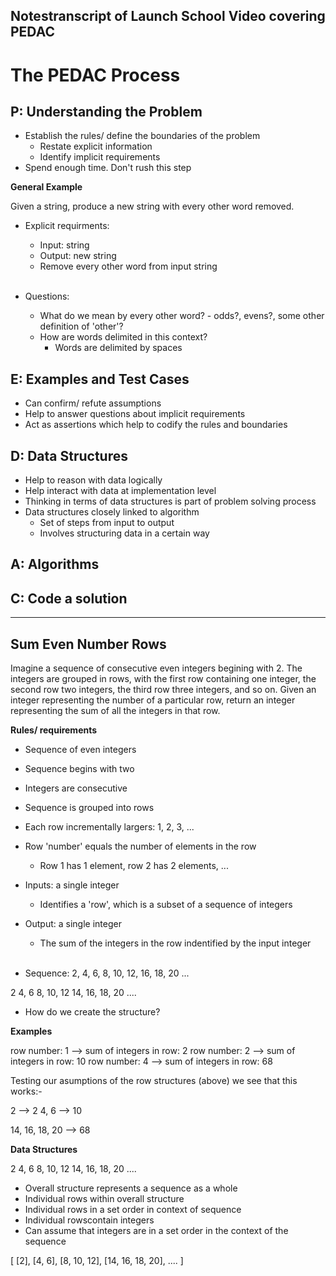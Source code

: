 ## Notestranscript of Launch School Video covering PEDAC

# The PEDAC Process

##  P: Understanding the Problem

- Establish the rules/ define the boundaries of the problem
  - Restate explicit information
  - Identify implicit requirements
- Spend enough time.  Don't rush this step

**General Example**

Given a string, produce a new string with every other word removed.

- Explicit requirments:
  - Input: string
  - Output: new string
  - Remove every other word from input string <br><br>

- Questions:
  - What do we mean by every other word? - odds?, evens?, some other
    definition of  'other'?
  - How are words delimited in this context?
    - Words are delimited by spaces

##  E:  Examples and Test Cases

- Can confirm/ refute assumptions
- Help to answer questions about implicit requirements
- Act as assertions which help to codify the rules and boundaries

##  D:  Data Structures

- Help to reason with data logically
- Help interact with data at implementation level
- Thinking in terms of data structures is part of problem solving    process
- Data structures closely linked to algorithm
  - Set of steps from input to output
  - Involves structuring data in a certain way



##  A:  Algorithms
##  C:  Code a solution

-----------------------

##  Sum Even Number Rows

Imagine a sequence of consecutive even integers begining with 2.  The integers are grouped in rows, with the first row containing one integer, the second row two integers, the third row three integers, and so on.  Given an integer representing the number of a particular row, return an integer representing the sum of all the integers in that row.

**Rules/ requirements**
- Sequence of even integers
- Sequence begins with two
- Integers are consecutive
- Sequence is grouped into rows
- Each row incrementally largers: 1, 2, 3, ...
- Row 'number' equals the number of elements in the row
  - Row 1 has 1 element, row 2 has 2 elements, ...
- Inputs: a single integer
  - Identifies a 'row', which is a subset of a sequence of integers
- Output: a single integer
  - The sum of the integers in the row indentified by the input integer<br><br>

 -  Sequence:
 2, 4, 6, 8, 10, 12, 16, 18, 20 ...

 2
 4, 6
 8, 10, 12
 14, 16, 18, 20
 ....

- How do we create the structure?

**Examples**

row number: 1 --> sum of integers in row: 2
row number: 2 --> sum of integers in row: 10
row number: 4 --> sum of integers in row: 68

Testing our asumptions of the row structures (above) we see that this works:-

 2  --> 2
 4, 6 --> 10

 14, 16, 18, 20 --> 68

 **Data Structures**

 2
 4, 6
 8, 10, 12
 14, 16, 18, 20
 ....

 -  Overall structure represents a sequence as a whole
 -  Individual rows within overall structure
 -  Individual rows in a set order in context of sequence
 -  Individual rowscontain integers
 -  Can assume that integers are in a set order in the context of the sequence

 [
   [2],
   [4, 6],
   [8, 10, 12],
   [14, 16, 18, 20],
   ....
 ]


